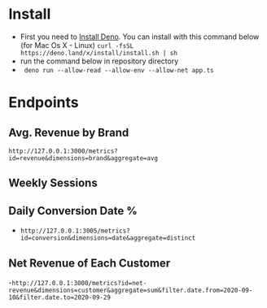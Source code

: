 # Install
- First you need to [Install Deno]('https://deno.land/manual@v1.28.0/getting_started/installation'). You can install with this command below (for Mac Os X - Linux)
  ```curl -fsSL https://deno.land/x/install/install.sh | sh```
- run the command below in repository directory
- ``` deno run --allow-read --allow-env --allow-net app.ts```

# Endpoints

## Avg. Revenue by Brand
`http://127.0.0.1:3000/metrics?id=revenue&dimensions=brand&aggregate=avg`

## Weekly Sessions


## Daily Conversion Date %
- `http://127.0.0.1:3005/metrics?id=conversion&dimensions=date&aggregate=distinct`


## Net Revenue of Each Customer
-`http://127.0.0.1:3000/metrics?id=net-revenue&dimensions=customer&aggregate=sum&filter.date.from=2020-09-10&filter.date.to=2020-09-29`
